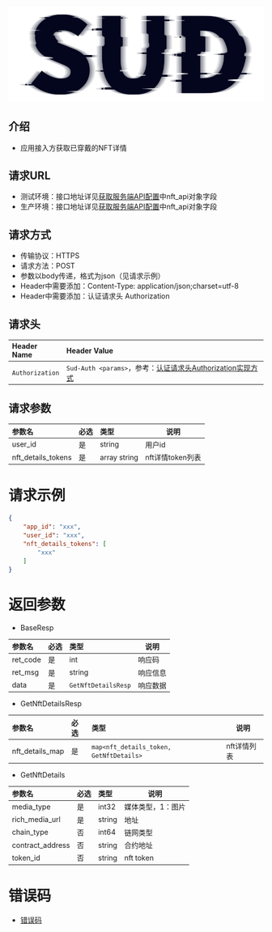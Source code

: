 #

![SUD](../../app/Resource/logo.png)

## 介绍

- 应用接入方获取已穿戴的NFT详情

## 请求URL

- 测试环境：接口地址详见[获取服务端API配置](../../app/Server/ServerSDKAPI/ObtainServerEndAPIConfigurations.md)中nft_api对象字段
- 生产环境：接口地址详见[获取服务端API配置](../../app/Server/ServerSDKAPI/ObtainServerEndAPIConfigurations.md)中nft_api对象字段

## 请求方式

- 传输协议：HTTPS
- 请求方法：POST
- 参数以body传递，格式为json（见请求示例）
- Header中需要添加：Content-Type: application/json;charset=utf-8
- Header中需要添加：认证请求头 Authorization

## 请求头

| Header Name     | Header Value                                                                                               |
|:----------------|:-----------------------------------------------------------------------------------------------------------|
| `Authorization` | `Sud-Auth <params>`，参考：[认证请求头Authorization实现方式](../../app/Server/ServerSDKAPI/AuthorizationDescription.md) |

## 请求参数

| 参数名                | 必选  | 类型           | 说明           |
|:-------------------|:----|:-------------|--------------|
| user_id            | 是   | string       | 用户id         |
| nft_details_tokens | 是   | array string | nft详情token列表 |

# 请求示例

```json
{
    "app_id": "xxx",
    "user_id": "xxx",
	"nft_details_tokens": [
		"xxx"
	]
}
```

# 返回参数

- BaseResp

| 参数名      | 必选  | 类型                  | 说明   |
|:---------|:----|:--------------------|------|
| ret_code | 是   | int                 | 响应码  |
| ret_msg  | 是   | string              | 响应信息 |
| data     | 是   | `GetNftDetailsResp` | 响应数据 |

- GetNftDetailsResp

| 参数名             | 必选  | 类型                                      | 说明      |
|:----------------|:----|:----------------------------------------|---------|
| nft_details_map | 是   | `map<nft_details_token, GetNftDetails>` | nft详情列表 |

- GetNftDetails

| 参数名              | 必选  | 类型     | 说明        |
|:-----------------|:----|:-------|-----------|
| media_type       | 是   | int32  | 媒体类型，1：图片 |
| rich_media_url   | 是   | string | 地址        |
| chain_type       | 否   | int64  | 链网类型      |
| contract_address | 否   | string | 合约地址      |
| token_id         | 否   | string | nft token |

# 错误码

- [错误码](./RetCode.md)